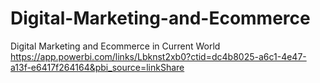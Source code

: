 # Digital-Marketing-and-Ecommerce
Digital Marketing and Ecommerce in Current World
https://app.powerbi.com/links/Lbknst2xb0?ctid=dc4b8025-a6c1-4e47-a13f-e6417f264164&pbi_source=linkShare
